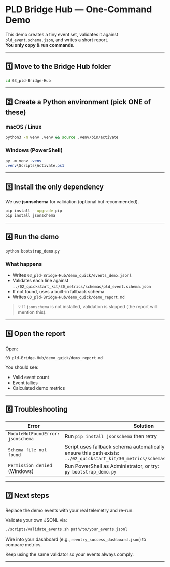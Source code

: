 # PLD Bridge Hub — One-Command Demo

This demo creates a tiny event set, validates it against `pld_event.schema.json`, and writes a short report.  
**You only copy & run commands.**

---

## 1️⃣ Move to the Bridge Hub folder

```bash
cd 03_pld-Bridge-Hub
```

---

## 2️⃣ Create a Python environment (pick ONE of these)

### macOS / Linux

```bash
python3 -m venv .venv && source .venv/bin/activate
```

### Windows (PowerShell)

```powershell
py -m venv .venv
.venv\Scripts\Activate.ps1
```

---

## 3️⃣ Install the only dependency

We use **jsonschema** for validation (optional but recommended).

```bash
pip install --upgrade pip
pip install jsonschema
```

---

## 4️⃣ Run the demo

```bash
python bootstrap_demo.py
```

### What happens

- Writes `03_pld-Bridge-Hub/demo_quick/events_demo.jsonl`
- Validates each line against `../02_quickstart_kit/30_metrics/schemas/pld_event.schema.json`
- If not found, uses a built-in fallback schema
- Writes `03_pld-Bridge-Hub/demo_quick/demo_report.md`

> 💡 If `jsonschema` is not installed, validation is skipped (the report will mention this).

---

## 5️⃣ Open the report

Open:

```
03_pld-Bridge-Hub/demo_quick/demo_report.md
```

You should see:  
- Valid event count  
- Event tallies  
- Calculated demo metrics

---

## 6️⃣ Troubleshooting

| Error | Solution |
|-------|-----------|
| `ModuleNotFoundError: jsonschema` | Run `pip install jsonschema` then retry |
| `Schema file not found` | Script uses fallback schema automatically. To use repo schema, ensure this path exists:<br>`../02_quickstart_kit/30_metrics/schemas/pld_event.schema.json` |
| `Permission denied` (Windows) | Run PowerShell as Administrator, or try:<br>`py bootstrap_demo.py` |

---

## 7️⃣ Next steps

Replace the demo events with your real telemetry and re-run.

Validate your own JSONL via:

```bash
./scripts/validate_events.sh path/to/your_events.jsonl
```

Wire into your dashboard (e.g., `reentry_success_dashboard.json`) to compare metrics.

Keep using the same validator so your events always comply.

---
